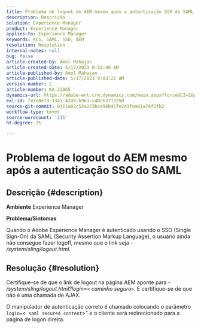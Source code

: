 ```yaml
---
title: Problema de logout do AEM mesmo após a autenticação SSO do SAML
description: Descrição
solution: Experience Manager
product: Experience Manager
applies-to: Experience Manager
keywords: KCS, SAML, SSO, AEM
resolution: Resolution
internal-notes: null
bug: false
article-created-by: Amol Mahajan
article-created-date: 5/17/2023 8:53:49 AM
article-published-by: Amol Mahajan
article-published-date: 5/17/2023 9:03:22 AM
version-number: 2
article-number: KA-22065
dynamics-url: https://adobe-ent.crm.dynamics.com/main.aspx?forceUCI=1&pagetype=entityrecord&etn=knowledgearticle&id=35968450-90f4-ed11-8848-6045bd006d92
exl-id: f47e8e19-1343-4249-b963-c40c63713350
source-git-commit: 0311a02c52a273bce96b47fe2d3fea41a74f2fb2
workflow-type: tm+mt
source-wordcount: '111'
ht-degree: 7%

---
```


# Problema de logout do AEM mesmo após a autenticação SSO do SAML

## Descrição {#description}

<b>Ambiente</b>
Experience Manager

<b>Problema/Sintomas</b>

Quando o Adobe Experience Manager é autenticado usando o SSO (Single Sign-On) da SAML (Security Assertion Markup Language), o usuário ainda não consegue fazer logoff, mesmo que o link seja - */system/sling/logout.html.*


## Resolução {#resolution}


Certifique-se de que o link de logout na página AEM aponte para - */system/sling/logout.html?login=`<` caminho seguro`>`*. E certifique-se de que não é uma chamada de AJAX.

O manipulador de autenticação correto é chamado colocando o parâmetro `login=`&lt;` saml secured content`>&quot; e o cliente será redirecionado para a página de logon direita.
